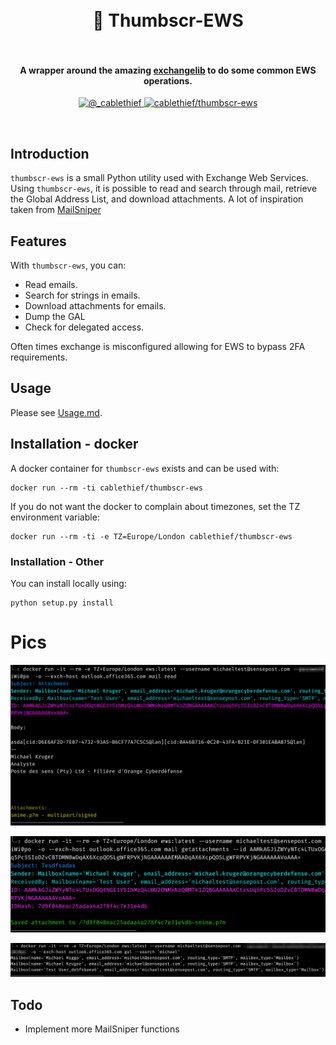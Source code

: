 
<h1 align="center">
  <br>
    📧 Thumbscr-EWS
  <br>
  <br>
</h1>

<h4 align="center">A wrapper around the amazing <a href="https://ecederstrand.github.io/exchangelib/">exchangelib</a> to do some common EWS operations.</h4>
<p align="center">
  <a href="https://twitter.com/_cablethief"><img src="https://img.shields.io/badge/twitter-%40_cablethief-blue.svg" alt="@_cablethief" height="18">
  <a href="https://hub.docker.com/r/cablethief/thumbscr-ews"><img src="https://img.shields.io/docker/pulls/cablethief/thumbscr-ews.svg" alt="cablethief/thumbscr-ews"></a>
</p>
<br>

## Introduction

`thumbscr-ews` is a small Python utility used with Exchange Web Services. Using `thumbscr-ews`, it is possible to read and search through mail, retrieve the Global Address List, and download attachments. A lot of inspiration taken from [MailSniper](https://github.com/dafthack/MailSniper)

## Features

With `thumbscr-ews`, you can:

- Read emails. 
- Search for strings in emails. 
- Download attachments for emails. 
- Dump the GAL
- Check for delegated access.

Often times exchange is misconfigured allowing for EWS to bypass 2FA requirements. 

## Usage

Please see [Usage.md](USAGE.md).

## Installation - docker

A docker container for `thumbscr-ews` exists and can be used with:

```text
docker run --rm -ti cablethief/thumbscr-ews
```

If you do not want the docker to complain about timezones, set the TZ environment variable:

```text
docker run --rm -ti -e TZ=Europe/London cablethief/thumbscr-ews 
```

### Installation - Other

You can install locally using:

```
python setup.py install
```

# Pics

![](pics/readmail.png)

![](pics/downloadattachment.png)

![](pics/galsearch.png)

## Todo

 - Implement more MailSniper functions 
